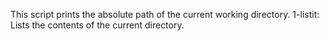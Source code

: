 This script prints the absolute path of the current working directory.
1-listit: Lists the contents of the current directory.

